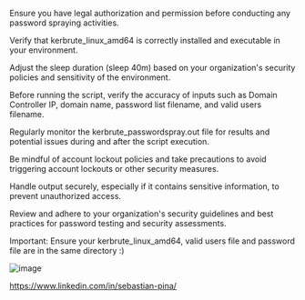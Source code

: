 Ensure you have legal authorization and permission before conducting any password spraying activities.

Verify that kerbrute_linux_amd64 is correctly installed and executable in your environment.

Adjust the sleep duration (sleep 40m) based on your organization's security policies and sensitivity of the environment.

Before running the script, verify the accuracy of inputs such as Domain Controller IP, domain name, password list filename, and valid users filename.

Regularly monitor the kerbrute_passwordspray.out file for results and potential issues during and after the script execution.

Be mindful of account lockout policies and take precautions to avoid triggering account lockouts or other security measures.

Handle output securely, especially if it contains sensitive information, to prevent unauthorized access.

Review and adhere to your organization's security guidelines and best practices for password testing and security assessments.

Important: Ensure your kerbrute_linux_amd64, valid users file and password file are in the same directory :)

![image](https://github.com/Unidoo/Password-spray/assets/81655620/3643d5fb-b50f-4d73-b406-e5814d76dc20)


https://www.linkedin.com/in/sebastian-pina/
